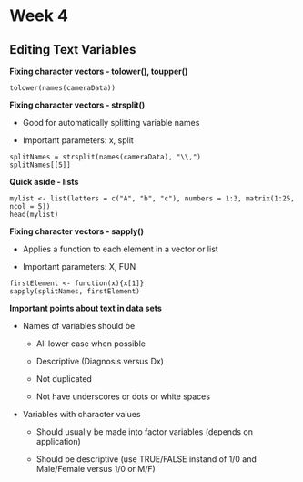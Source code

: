 # Week 4

## Editing Text Variables

**Fixing character vectors - tolower(), toupper()**

```
tolower(names(cameraData))
```

**Fixing character vectors - strsplit()**

* Good for automatically splitting variable names

* Important parameters: x, split

```
splitNames = strsplit(names(cameraData), "\\,")
splitNames[[5]]
```

**Quick aside - lists**

```
mylist <- list(letters = c("A", "b", "c"), numbers = 1:3, matrix(1:25, ncol = 5))
head(mylist)
```

**Fixing character vectors - sapply()**

* Applies a function to each element in a vector or list

* Important parameters: X, FUN

```
firstElement <- function(x){x[1]}
sapply(splitNames, firstElement)
```

**Important points about text in data sets**

* Names of variables should be

	* All lower case when possible
	
	* Descriptive (Diagnosis versus Dx)
	
	* Not duplicated
	
	* Not have underscores or dots or white spaces
	
* Variables with character values

	* Should usually be made into factor variables (depends on application)
	
	* Should be descriptive (use TRUE/FALSE instand of 1/0 and Male/Female versus 1/0 or M/F)



















































